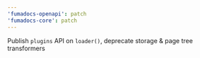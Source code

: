 ```yaml
---
'fumadocs-openapi': patch
'fumadocs-core': patch
---
```


Publish `plugins` API on `loader()`, deprecate storage & page tree transformers

